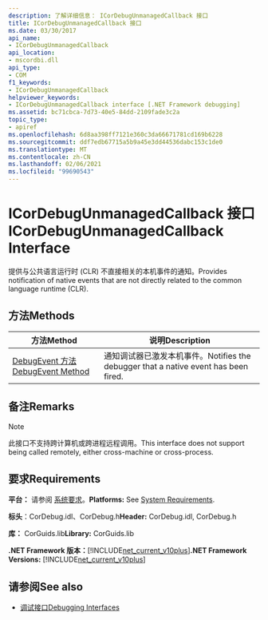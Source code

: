 ```yaml
---
description: 了解详细信息： ICorDebugUnmanagedCallback 接口
title: ICorDebugUnmanagedCallback 接口
ms.date: 03/30/2017
api_name:
- ICorDebugUnmanagedCallback
api_location:
- mscordbi.dll
api_type:
- COM
f1_keywords:
- ICorDebugUnmanagedCallback
helpviewer_keywords:
- ICorDebugUnmanagedCallback interface [.NET Framework debugging]
ms.assetid: bc71cbca-7d73-40e5-84dd-2109fade3c2a
topic_type:
- apiref
ms.openlocfilehash: 6d8aa398ff7121e360c3da66671781cd169b6228
ms.sourcegitcommit: ddf7edb67715a5b9a45e3dd44536dabc153c1de0
ms.translationtype: MT
ms.contentlocale: zh-CN
ms.lasthandoff: 02/06/2021
ms.locfileid: "99690543"
---
```

# <a name="icordebugunmanagedcallback-interface"></a><span data-ttu-id="3286d-103">ICorDebugUnmanagedCallback 接口</span><span class="sxs-lookup"><span data-stu-id="3286d-103">ICorDebugUnmanagedCallback Interface</span></span>

<span data-ttu-id="3286d-104">提供与公共语言运行时 (CLR) 不直接相关的本机事件的通知。</span><span class="sxs-lookup"><span data-stu-id="3286d-104">Provides notification of native events that are not directly related to the common language runtime (CLR).</span></span>  
  
## <a name="methods"></a><span data-ttu-id="3286d-105">方法</span><span class="sxs-lookup"><span data-stu-id="3286d-105">Methods</span></span>  
  
|<span data-ttu-id="3286d-106">方法</span><span class="sxs-lookup"><span data-stu-id="3286d-106">Method</span></span>|<span data-ttu-id="3286d-107">说明</span><span class="sxs-lookup"><span data-stu-id="3286d-107">Description</span></span>|  
|------------|-----------------|  
|[<span data-ttu-id="3286d-108">DebugEvent 方法</span><span class="sxs-lookup"><span data-stu-id="3286d-108">DebugEvent Method</span></span>](icordebugunmanagedcallback-debugevent-method.md)|<span data-ttu-id="3286d-109">通知调试器已激发本机事件。</span><span class="sxs-lookup"><span data-stu-id="3286d-109">Notifies the debugger that a native event has been fired.</span></span>|  
  
## <a name="remarks"></a><span data-ttu-id="3286d-110">备注</span><span class="sxs-lookup"><span data-stu-id="3286d-110">Remarks</span></span>  
  
> [!NOTE]
> <span data-ttu-id="3286d-111">此接口不支持跨计算机或跨进程远程调用。</span><span class="sxs-lookup"><span data-stu-id="3286d-111">This interface does not support being called remotely, either cross-machine or cross-process.</span></span>  
  
## <a name="requirements"></a><span data-ttu-id="3286d-112">要求</span><span class="sxs-lookup"><span data-stu-id="3286d-112">Requirements</span></span>  

 <span data-ttu-id="3286d-113">**平台：** 请参阅 [系统要求](../../get-started/system-requirements.md)。</span><span class="sxs-lookup"><span data-stu-id="3286d-113">**Platforms:** See [System Requirements](../../get-started/system-requirements.md).</span></span>  
  
 <span data-ttu-id="3286d-114">**标头**：CorDebug.idl、CorDebug.h</span><span class="sxs-lookup"><span data-stu-id="3286d-114">**Header:** CorDebug.idl, CorDebug.h</span></span>  
  
 <span data-ttu-id="3286d-115">**库：** CorGuids.lib</span><span class="sxs-lookup"><span data-stu-id="3286d-115">**Library:** CorGuids.lib</span></span>  
  
 <span data-ttu-id="3286d-116">**.NET Framework 版本：**[!INCLUDE[net_current_v10plus](../../../../includes/net-current-v10plus-md.md)]</span><span class="sxs-lookup"><span data-stu-id="3286d-116">**.NET Framework Versions:** [!INCLUDE[net_current_v10plus](../../../../includes/net-current-v10plus-md.md)]</span></span>  
  
## <a name="see-also"></a><span data-ttu-id="3286d-117">请参阅</span><span class="sxs-lookup"><span data-stu-id="3286d-117">See also</span></span>

- [<span data-ttu-id="3286d-118">调试接口</span><span class="sxs-lookup"><span data-stu-id="3286d-118">Debugging Interfaces</span></span>](debugging-interfaces.md)
